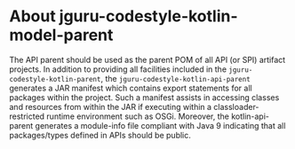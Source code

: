 # About jguru-codestyle-kotlin-model-parent

The API parent should be used as the parent POM of all API (or SPI) artifact projects.
In addition to providing all facilities included in the `jguru-codestyle-kotlin-parent`, the 
`jguru-codestyle-kotlin-api-parent` generates a JAR manifest which contains export statements 
for all packages within the project. Such a manifest assists in accessing classes and 
resources from within the JAR if executing within a classloader-restricted runtime 
environment such as OSGi. Moreover, the kotlin-api-parent generates a module-info file 
compliant with Java 9 indicating that all packages/types defined in APIs should be public.